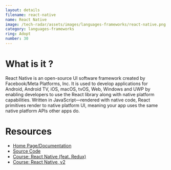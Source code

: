 ```yaml
---
layout: details
filename: react-native
name: React Native
image: /tech-radar/assets/images/languages-frameworks/react-native.png
category: languages-frameworks
ring: Adopt
number: 30
---
```


# What is it ?
React Native is an open-source UI software framework created by Facebook/Meta Platforms, Inc. It is used to develop applications for Android, Android TV, iOS, macOS, tvOS, Web, Windows and UWP by enabling developers to use the React library along with native platform capabilities. Written in JavaScript—rendered with native code, React primitives render to native platform UI, meaning your app uses the same native platform APIs other apps do.

# Resources
- [Home Page/Documentation](https://reactnative.dev/)
- [Source Code](https://github.com/facebook/react-native/)
- [Course: React Native (feat. Redux)](https://frontendmasters.com/courses/react-native/)
- [Course: React Native, v2](https://frontendmasters.com/courses/react-native-v2/)
